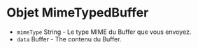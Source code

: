 # Objet MimeTypedBuffer

* `mimeType` String - Le type MIME du Buffer que vous envoyez.
* `data` Buffer - The contenu du Buffer.
